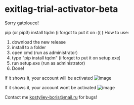 # exitlag-trial-activator-beta
Sorry gatolouco!

pip (or pip3) install tqdm (i forgot to put it on :(( )
How to use:
1. download the new release
2. install to a folder
3. open cmd (run as administrator)
4. type "pip install tqdm" (i forget to put it on setup.exe)
5. run setup.exe (run as administrator)
6. Done!

If it shows it, your account will be activated
![image](https://user-images.githubusercontent.com/90611639/138871579-00128ee9-a926-4845-9df7-9637176c5d2e.png)


If it shows it, your account wont be activated
![image](https://user-images.githubusercontent.com/90611639/138871538-5ebe38be-ec6d-4108-93c2-10175b098ad5.png)

Contact me kostyliev-boris@mail.ru for bugs!
